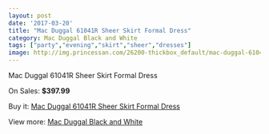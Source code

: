```yaml
---
layout: post
date: '2017-03-20'
title: "Mac Duggal 61041R Sheer Skirt Formal Dress"
category: Mac Duggal Black and White
tags: ["party","evening","skirt","sheer","dresses"]
image: http://img.princessan.com/26200-thickbox_default/mac-duggal-61041r-sheer-skirt-formal-dress.jpg
---
```

Mac Duggal 61041R Sheer Skirt Formal Dress

On Sales: **$397.99**
<a href="https://www.princessan.com/en/12046-mac-duggal-61041r-sheer-skirt-formal-dress.html"><amp-img layout="responsive" width="600" height="600" src="//img.princessan.com/26200-thickbox_default/mac-duggal-61041r-sheer-skirt-formal-dress.jpg" alt="Mac Duggal 61041R Sheer Skirt Formal Dress 0" /></a>

Buy it: [Mac Duggal 61041R Sheer Skirt Formal Dress](https://www.princessan.com/en/12046-mac-duggal-61041r-sheer-skirt-formal-dress.html "Mac Duggal 61041R Sheer Skirt Formal Dress")

View more: [Mac Duggal Black and White](https://www.princessan.com/en/85- "Mac Duggal Black and White")